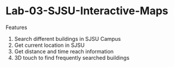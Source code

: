 # Lab-03-SJSU-Interactive-Maps

Features

1. Search different buildings in SJSU Campus
2. Get current location in SJSU
3. Get distance and time reach information
4. 3D touch to find frequently searched buildings
